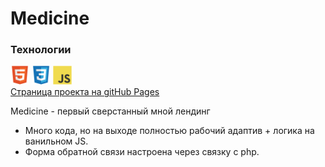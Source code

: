 # Medicine
### Технологии 
<span>
<img src="https://github.com/devicons/devicon/raw/master/icons/html5/html5-original.svg" width="30" height="30">
<img src="https://github.com/devicons/devicon/raw/master/icons/css3/css3-original.svg" width="30" height="30">
<img src="https://github.com/devicons/devicon/blob/master/icons/javascript/javascript-original.svg" width="30" height="30">
</span> </br>
<a href='https://r1msk1y.github.io/medicine/'>Страница проекта на gitHub Pages  <a></br>

Medicine - первый сверстанный мной лендинг </br>
- Много кода, но на выходе полностью рабочий адаптив + логика на ванильном JS.</br>
- Форма обратной связи настроена через связку с php.

